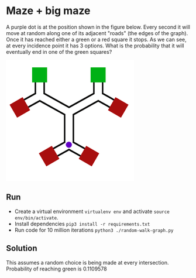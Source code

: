 # Maze + big maze

A purple dot is at the position shown in the figure below. Every second it will move at random along one of its adjacent "roads" (the edges of the graph). Once it has reached either a green or a red square it stops. As we can see, at every incidence point it has 3 options. What is the probability that it will eventually end in one of the green squares?

![small_hex_ant.png](small_hex_ant.png)

## Run

* Create a virtual environment `virtualenv env` and activate `source env/bin/activate`.
* Install dependencies `pip3 install -r requirements.txt`
* Run code for 10 million iterations `python3 ./random-walk-graph.py`

## Solution

This assumes a random choice is being made at every intersection. Probability of reaching green is 0.1109578
